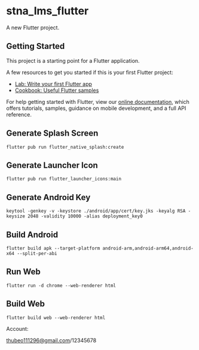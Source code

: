 # stna_lms_flutter

A new Flutter project.

## Getting Started

This project is a starting point for a Flutter application.

A few resources to get you started if this is your first Flutter project:

- [Lab: Write your first Flutter app](https://flutter.dev/docs/get-started/codelab)
- [Cookbook: Useful Flutter samples](https://flutter.dev/docs/cookbook)

For help getting started with Flutter, view our
[online documentation](https://flutter.dev/docs), which offers tutorials,
samples, guidance on mobile development, and a full API reference.

## Generate Splash Screen
`flutter pub run flutter_native_splash:create`

## Generate Launcher Icon
`flutter pub run flutter_launcher_icons:main`

## Generate Android Key
`keytool -genkey -v -keystore ./android/app/cert/key.jks -keyalg RSA -keysize 2048 -validity 10000 -alias deployment_key0`

## Build Android
`flutter build apk --target-platform android-arm,android-arm64,android-x64 --split-per-abi`

## Run Web
`flutter run -d chrome --web-renderer html`

## Build Web
`flutter build web --web-renderer html`


Account:

thubeo111296@gmail.com/12345678